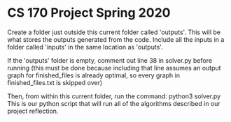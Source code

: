 # CS 170 Project Spring 2020

Create a folder just outside this current folder called 'outputs'. This will be what stores the outputs generated from the code. Include all the inputs in a folder called 'inputs' in the same location as 'outputs'.

If the 'outputs' folder is empty, comment out line 38 in solver.py before running (this must be done because including that line assumes an output graph for finished_files is already optimal, so every graph in finished_files.txt is skipped over)

Then, from within this current folder, run the command: python3 solver.py
This is our python script that will run all of the algorithms described in our project reflection.